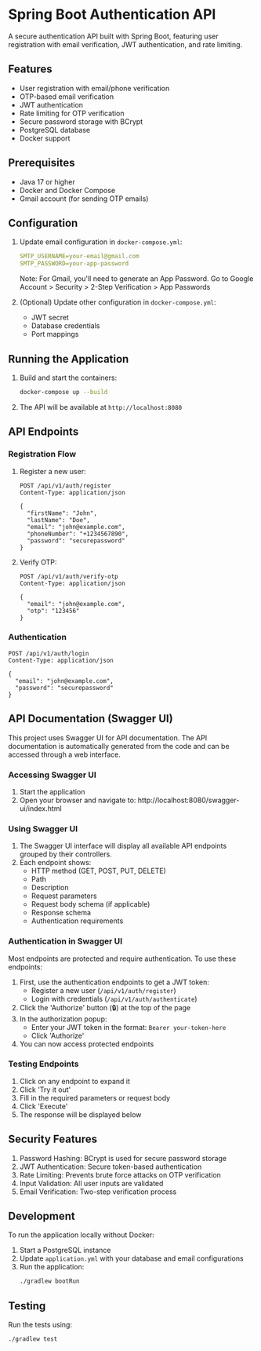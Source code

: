# Spring Boot Authentication API

A secure authentication API built with Spring Boot, featuring user registration with email verification, JWT authentication, and rate limiting.

## Features

- User registration with email/phone verification
- OTP-based email verification
- JWT authentication
- Rate limiting for OTP verification
- Secure password storage with BCrypt
- PostgreSQL database
- Docker support

## Prerequisites

- Java 17 or higher
- Docker and Docker Compose
- Gmail account (for sending OTP emails)

## Configuration

1. Update email configuration in `docker-compose.yml`:
   ```yaml
   SMTP_USERNAME=your-email@gmail.com
   SMTP_PASSWORD=your-app-password
   ```
   Note: For Gmail, you'll need to generate an App Password. Go to Google Account > Security > 2-Step Verification > App Passwords

2. (Optional) Update other configuration in `docker-compose.yml`:
   - JWT secret
   - Database credentials
   - Port mappings

## Running the Application

1. Build and start the containers:
   ```bash
   docker-compose up --build
   ```

2. The API will be available at `http://localhost:8080`

## API Endpoints

### Registration Flow
1. Register a new user:
   ```http
   POST /api/v1/auth/register
   Content-Type: application/json

   {
     "firstName": "John",
     "lastName": "Doe",
     "email": "john@example.com",
     "phoneNumber": "+1234567890",
     "password": "securepassword"
   }
   ```

2. Verify OTP:
   ```http
   POST /api/v1/auth/verify-otp
   Content-Type: application/json

   {
     "email": "john@example.com",
     "otp": "123456"
   }
   ```

### Authentication
```http
POST /api/v1/auth/login
Content-Type: application/json

{
  "email": "john@example.com",
  "password": "securepassword"
}
```

## API Documentation (Swagger UI)

This project uses Swagger UI for API documentation. The API documentation is automatically generated from the code and can be accessed through a web interface.

### Accessing Swagger UI

1. Start the application
2. Open your browser and navigate to: http://localhost:8080/swagger-ui/index.html

### Using Swagger UI

1. The Swagger UI interface will display all available API endpoints grouped by their controllers.
2. Each endpoint shows:
   - HTTP method (GET, POST, PUT, DELETE)
   - Path
   - Description
   - Request parameters
   - Request body schema (if applicable)
   - Response schema
   - Authentication requirements

### Authentication in Swagger UI

Most endpoints are protected and require authentication. To use these endpoints:

1. First, use the authentication endpoints to get a JWT token:
   - Register a new user (`/api/v1/auth/register`)
   - Login with credentials (`/api/v1/auth/authenticate`)
2. Click the 'Authorize' button (🔒) at the top of the page
3. In the authorization popup:
   - Enter your JWT token in the format: `Bearer your-token-here`
   - Click 'Authorize'
4. You can now access protected endpoints

### Testing Endpoints

1. Click on any endpoint to expand it
2. Click 'Try it out'
3. Fill in the required parameters or request body
4. Click 'Execute'
5. The response will be displayed below

## Security Features

1. Password Hashing: BCrypt is used for secure password storage
2. JWT Authentication: Secure token-based authentication
3. Rate Limiting: Prevents brute force attacks on OTP verification
4. Input Validation: All user inputs are validated
5. Email Verification: Two-step verification process

## Development

To run the application locally without Docker:

1. Start a PostgreSQL instance
2. Update `application.yml` with your database and email configurations
3. Run the application:
   ```bash
   ./gradlew bootRun
   ```

## Testing

Run the tests using:
```bash
./gradlew test
```
 